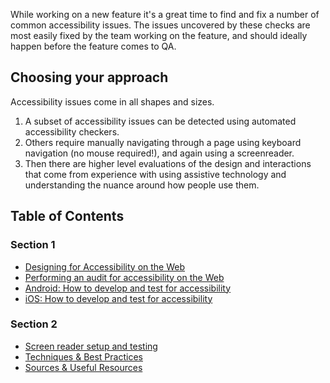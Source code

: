 While working on a new feature it's a great time to find and fix a number of common accessibility issues. The issues uncovered by these checks are most easily fixed by the team working on the feature, and should ideally happen before the feature comes to QA.

## Choosing your approach

Accessibility issues come in all shapes and sizes.

1. A subset of accessibility issues can be detected using automated accessibility checkers.
2. Others require manually navigating through a page using keyboard navigation (no mouse required!), and again using a screenreader.
3. Then there are higher level evaluations of the design and interactions that come from experience with using assistive technology and understanding the nuance around how people use them.

## Table of Contents

### Section 1

- [Designing for Accessibility on the Web](Section-1/Designing-for-Accessibility-on-the-Web.md)
- [Performing an audit for accessibility on the Web](../accessibility/Section-1/Autiditing-Accessibility-On-The-Web.md)
- [Android: How to develop and test for accessibility](../accessibility/Section-1/Android:-How-to-develop-and-test-for-accessibility.md)
- [iOS: How to develop and test for accessibility](../accessibility/Section-1/iOS:-How-to-develop-and-test-for-accessibility.md)

### Section 2

- [Screen reader setup and testing](../accessibility/Section-2/Screen-reader-setup-and-testing.md)
- [Techniques & Best Practices](../accessibility/Section-2/Techniques-and-Best-Practices.md)
- [Sources & Useful Resources](../accessibility/Section-2/Sources-&-Resources.md)
